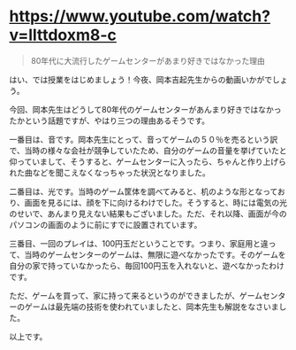# https://www.youtube.com/watch?v=llttdoxm8-c

> 80年代に大流行したゲームセンターがあまり好きではなかった理由 

はい、では授業をはじめましょう！今夜、岡本吉起先生からの動画いかがでしょう。

今回、岡本先生はどうして80年代のゲームセンターがあんまり好きではなかったかという話題ですが、やはり三つの理由あるそうです。

一番目は、音です。岡本先生にとって、音ってゲームの５０％を売るという訳で、当時の様々な会社が競争していたため、自分のゲームの音量を挙げていたと仰っていまして、そうすると、ゲームセンターに入ったら、ちゃんと作り上げられた曲などを聞こえなくなっちゃった状況となりました。

二番目は、光です。当時のゲーム筐体を調べてみると、机のような形となっており、画面を見るには、顔を下に向けるわけでした。そうすると、時には電気の光のせいで、あんまり見えない結果もございました。ただ、それ以降、画面が今のパソコンの画面のように前にすでに設置されています。

三番目、一回のプレイは、100円玉だということです。つまり、家庭用と違って、当時のゲームセンターのゲームは、無限に遊べなかったです。そのゲームを自分の家で持っていなかったら、毎回100円玉を入れないと、遊べなかったわけです。

ただ、ゲームを買って、家に持って来るというのができましたが、ゲームセンターのゲームは最先端の技術を使われていましたと、岡本先生も解説をなさいました。

以上です。
